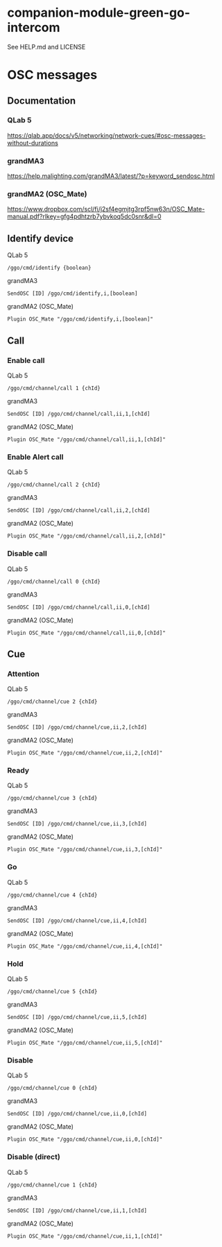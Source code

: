 # companion-module-green-go-intercom

See HELP.md and LICENSE

# OSC messages
## Documentation
### QLab 5
https://qlab.app/docs/v5/networking/network-cues/#osc-messages-without-durations
### grandMA3
https://help.malighting.com/grandMA3/latest/?p=keyword_sendosc.html
### grandMA2 (OSC_Mate)
https://www.dropbox.com/scl/fi/j2sf4egmjtg3rpf5nw63n/OSC_Mate-manual.pdf?rlkey=gfg4pdhtzrb7ybvkoq5dc0snr&dl=0
## Identify device
QLab 5
```
/ggo/cmd/identify {boolean}
```
grandMA3
```
SendOSC [ID] /ggo/cmd/identify,i,[boolean]
```
grandMA2 (OSC_Mate)
```
Plugin OSC_Mate "/ggo/cmd/identify,i,[boolean]"
```
## Call
### Enable call
QLab 5
```
/ggo/cmd/channel/call 1 {chId}
```
grandMA3
```
SendOSC [ID] /ggo/cmd/channel/call,ii,1,[chId]
```
grandMA2 (OSC_Mate)
```
Plugin OSC_Mate "/ggo/cmd/channel/call,ii,1,[chId]"
```
### Enable Alert call
QLab 5
```
/ggo/cmd/channel/call 2 {chId}
```
grandMA3
```
SendOSC [ID] /ggo/cmd/channel/call,ii,2,[chId]
```
grandMA2 (OSC_Mate)
```
Plugin OSC_Mate "/ggo/cmd/channel/call,ii,2,[chId]"
```
### Disable call
QLab 5
```
/ggo/cmd/channel/call 0 {chId}
```
grandMA3
```
SendOSC [ID] /ggo/cmd/channel/call,ii,0,[chId]
```
grandMA2 (OSC_Mate)
```
Plugin OSC_Mate "/ggo/cmd/channel/call,ii,0,[chId]"
```
## Cue
### Attention
QLab 5
```
/ggo/cmd/channel/cue 2 {chId}
```
grandMA3
```
SendOSC [ID] /ggo/cmd/channel/cue,ii,2,[chId]
```
grandMA2 (OSC_Mate)
```
Plugin OSC_Mate "/ggo/cmd/channel/cue,ii,2,[chId]"
```
### Ready
QLab 5
```
/ggo/cmd/channel/cue 3 {chId}
```
grandMA3
```
SendOSC [ID] /ggo/cmd/channel/cue,ii,3,[chId]
```
grandMA2 (OSC_Mate)
```
Plugin OSC_Mate "/ggo/cmd/channel/cue,ii,3,[chId]"
```
### Go
QLab 5
```
/ggo/cmd/channel/cue 4 {chId}
```
grandMA3
```
SendOSC [ID] /ggo/cmd/channel/cue,ii,4,[chId]
```
grandMA2 (OSC_Mate)
```
Plugin OSC_Mate "/ggo/cmd/channel/cue,ii,4,[chId]"
```
### Hold
QLab 5
```
/ggo/cmd/channel/cue 5 {chId}
```
grandMA3
```
SendOSC [ID] /ggo/cmd/channel/cue,ii,5,[chId]
```
grandMA2 (OSC_Mate)
```
Plugin OSC_Mate "/ggo/cmd/channel/cue,ii,5,[chId]"
```
### Disable
QLab 5
```
/ggo/cmd/channel/cue 0 {chId}
```
grandMA3
```
SendOSC [ID] /ggo/cmd/channel/cue,ii,0,[chId]
```
grandMA2 (OSC_Mate)
```
Plugin OSC_Mate "/ggo/cmd/channel/cue,ii,0,[chId]"
```
### Disable (direct)
QLab 5
```
/ggo/cmd/channel/cue 1 {chId}
```
grandMA3
```
SendOSC [ID] /ggo/cmd/channel/cue,ii,1,[chId]
```
grandMA2 (OSC_Mate)
```
Plugin OSC_Mate "/ggo/cmd/channel/cue,ii,1,[chId]"
```
